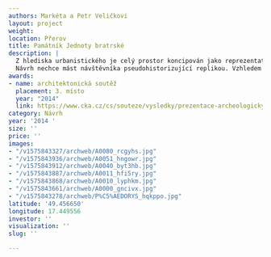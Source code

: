 ```yaml
---
authors: Markéta a Petr Veličkovi
layout: project
weight: 
location: Přerov
title: Památník Jednoty bratrské
description: |
  Z hlediska urbanistického je celý prostor koncipován jako reprezentativní soudobá klidová zóna pro občany a návštěvníky města, který vnímáme jako nedílnou součást nábřežního prostoru řeky Bečvy. Vzhledem k sousedství nového Tyršova mostu se snažíme dostát kvalitativním hodnotám prostoru jak v jedno – duchosti, tak v jednoduché, čitelné interpretaci archeologických nálezů. Časovou hierarchii nálezů (z dob Jednoty bratrské a pozdější porekatolizační úpravy až po využití současné stavební stopy parkoviště) jednoduše prezentujeme použitím odlišných materiálů. Zpevněné plochy umožňují volný pohyb lidí, ale  současně jsou koncepčně vyváženy živou vegetací - travnatými plochami, půdopokryvy a dalšími rostlinami. Záměrně zde nepoužíváme keřové patro -  z důvodu bezpečnosti, přehlednosti a zároveň z důvodu optického propojení s okolím.
  Návrh nechce mást návštěvníka pseudohistorizující replikou. Vzhledem ke skutečnosti, že celé místo je nesporně protkáno a spjato s vývojem Jednoty bratrské, snažíme se tuto nejvýznamnější etapu jednoduchou formou  přiblížit. Nechceme rušit horizontálu a podstatu dochovaných základů, a proto je objem sboru v jeho půdorysu vyvýšen nad současný terén do vodorovné travnaté plošiny, která pluje na mlatové ploše. Na této plošině jsou v místech oken kamenná pole s xerofytní vegetací, která návštěvníkovi umožní představu o mocnosti základů této stavby. Historický terén je tedy zachován pro případné nové technologie archeologického poznání v budoucnu. Jelikož popis zvonice dle historických pramenů nebyl archeologickým průzkumem doložen, ztvárňujeme ji jen symbolicky pomocí mírného zářezu do okolních travnatých ploch.  Zároveň na ose oltáře vymezujeme místo, kde navrhujeme umístit (ve variantách s ohledem na dlouhodobý horizont a s ohledem na finanční limity nastavené investorem) výtvarnou připomínku renesanční zvonice. Porekatolizační změny a dostavby bočního oltáře a zákristie navrhujeme zachovat pouze jako půdorysnou stopu patrnou díky užití odlišného materiálu. Nad základy školy je navržen v mlatové ploše v přesném průmětu necelý půdorys budovy,  dispozice je vyznačena pomocí záhonů s cihelnou drtí a opět s xerofytní vegetací (ta byla zvolena s ohledem na jednoduchost údržby). V celém území se v podstatě našla jediná stavba schopná plnit svou funkci i dnes – krásná štětovaná kamenná cesta. Tu chceme přiblížit více reálně, proto jsme v jednom úseku vytvořili objekt s pochozím sklem, pod kterým je  nasvícena dochovaná materie. Dlážděnou plochu u trafostanice jsme propojili s novým dlážděním, které vzniklo  díky stavbě parkoviště. Kromě doplnění lipového stromořadí na alej jsou všechny nově vysazované druhy stromů - nositelé vertikály - rostliny citované v bibli nesoucí křesťanskou symboliku. Stromy, zvonice i štětová cesta mají být nasvětleny. Budovu trafostanice si dovedeme představit s funkcí občerstvení a venkovního posezení.
awards:
- name: architektonická soutěž
  placement: 3. místo
  year: "2014"
  link: https://www.cka.cz/cs/souteze/vysledky/prezentace-archeologickych-nalezu-v-prerove
category: Návrh
year: '2014 '
size: ''
price: ''
images:
- "/v1575843327/archweb/A0080_rcgyhs.jpg"
- "/v1575843936/archweb/A0051_hngowr.jpg"
- "/v1575843912/archweb/A0040_byt3hb.jpg"
- "/v1575843887/archweb/A0011_hfi5ry.jpg"
- "/v1575843868/archweb/A0010_lyphkm.jpg"
- "/v1575843661/archweb/A0000_gncivx.jpg"
- "/v1575843278/archweb/P%C5%AEDORYS_hqkppo.jpg"
latitude: '49.456650'
longitude: 17.449556
investor: ''
visualization: ''
slug: ''

---
```

